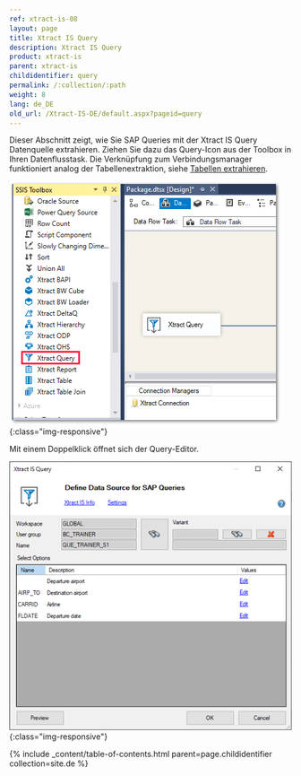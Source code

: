 ```yaml
---
ref: xtract-is-08
layout: page
title: Xtract IS Query
description: Xtract IS Query
product: xtract-is
parent: xtract-is
childidentifier: query
permalink: /:collection/:path
weight: 8
lang: de_DE
old_url: /Xtract-IS-DE/default.aspx?pageid=query
---
```


Dieser Abschnitt zeigt, wie Sie SAP Queries mit der Xtract IS Query Datenquelle extrahieren. Ziehen Sie dazu das Query-Icon aus der Toolbox in Ihren Datenflusstask. 
Die Verknüpfung zum Verbindungsmanager funktioniert analog der Tabellenextraktion, siehe [Tabellen extrahieren](./xtract-is-table/extraktion-anlegen).


![Query-01](/img/content/Query-01.png){:class="img-responsive"}

Mit einem Doppelklick öffnet sich der Query-Editor.

![Query-02](/img/content/Query-02.png){:class="img-responsive"}

{% include _content/table-of-contents.html parent=page.childidentifier collection=site.de %}